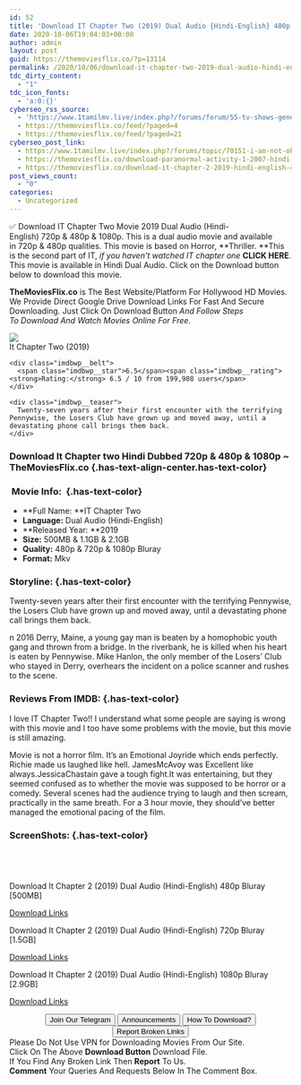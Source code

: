 ```yaml
---
id: 52
title: 'Download IT Chapter Two (2019) Dual Audio {Hindi-English} 480p [500MB] || 720p [1.1GB] || 1080p [2.1GB]'
date: 2020-10-06T19:04:03+00:00
author: admin
layout: post
guid: https://themoviesflix.co/?p=13114
permalink: /2020/10/06/download-it-chapter-two-2019-dual-audio-hindi-english-480p-500mb-720p-1-1gb-1080p-2-1gb/
tdc_dirty_content:
  - "1"
tdc_icon_fonts:
  - 'a:0:{}'
cyberseo_rss_source:
  - 'https://www.1tamilmv.live/index.php?/forums/forum/55-tv-shows-general-videos.xml/&page=3'
  - https://themoviesflix.co/feed/?paged=4
  - https://themoviesflix.co/feed/?paged=21
cyberseo_post_link:
  - https://www.1tamilmv.live/index.php?/forums/topic/70151-i-am-not-okay-with-this-s01-multisub-720p-x265-direct-link/
  - https://themoviesflix.co/download-paranormal-activity-1-2007-hindi-english-720p/
  - https://themoviesflix.co/download-it-chapter-2-2019-hindi-english-480p-720p-1080p/
post_views_count:
  - "0"
categories:
  - Uncategorized
---
```

✅ Download IT Chapter Two&nbsp;Movie&nbsp;2019 Dual Audio (Hindi-English)&nbsp;720p&nbsp;&&nbsp;480p&nbsp;& 1080p. This is&nbsp;a&nbsp;dual audio&nbsp;movie and available in&nbsp;720p&nbsp;&&nbsp;480p&nbsp;qualities. This movie is based on&nbsp;Horror, **Thriller.&nbsp;**This is the second part of IT,&nbsp;_if you haven’t watched IT chapter one_&nbsp;**CLICK HERE**. This movie is available in Hindi Dual Audio. Click on the Download button below to download this movie.

**TheMoviesFlix.co**&nbsp;is The Best Website/Platform For Hollywood HD Movies. We Provide Direct Google Drive Download Links For Fast And Secure Downloading. Just Click On Download Button&nbsp;_And Follow Steps To&nbsp;Download And Watch Movies Online For Free_.

<div class="imdbwp imdbwp--movie dark">
  <div class="imdbwp__thumb">
    <a class="imdbwp__link" target="_blank" title="It Chapter Two" href="https://www.imdb.com/title/tt7349950/" rel="nofollow noopener noreferrer"><img class="imdbwp__img" src="https://m.media-amazon.com/images/M/MV5BYTJlNjlkZTktNjEwOS00NzI5LTlkNDAtZmEwZDFmYmM2MjU2XkEyXkFqcGdeQXVyNjg2NjQwMDQ@._V1_SX300.jpg" /></a>
  </div>
  
  <div class="imdbwp__content">
    <div class="imdbwp__header">
      <span class="imdbwp__title">It Chapter Two</span> (2019)
    </div>
    
    <div class="imdbwp__belt">
      <span class="imdbwp__star">6.5</span><span class="imdbwp__rating"><strong>Rating:</strong> 6.5 / 10 from 199,908 users</span>
    </div>
    
    <div class="imdbwp__teaser">
      Twenty-seven years after their first encounter with the terrifying Pennywise, the Losers Club have grown up and moved away, until a devastating phone call brings them back.
    </div>
  </div>
</div>

### Download It Chapter two Hindi&nbsp;Dubbed 720p & 480p & 1080p ~ TheMoviesFlix.co {.has-text-align-center.has-text-color}

### &nbsp;Movie Info:&nbsp; {.has-text-color}

  * **Full Name:&nbsp;**IT Chapter Two
  * **Language:**&nbsp;Dual Audio (Hindi-English)
  * **Released Year:&nbsp;**2019
  * **Size:**&nbsp;500MB & 1.1GB & 2.1GB
  * **Quality:**&nbsp;480p & 720p & 1080p Bluray
  * **Format:**&nbsp;Mkv

### Storyline: {.has-text-color}

Twenty-seven years after their first encounter with the terrifying Pennywise, the Losers Club have grown up and moved away, until a devastating phone call brings them back.

n 2016 Derry, Maine, a young gay man is beaten by a homophobic youth gang and thrown from a bridge. In the riverbank, he is killed when his heart is eaten by Pennywise. Mike Hanlon, the only member of the Losers’ Club who stayed in Derry, overhears the incident on a police scanner and rushes to the scene.

### Reviews From IMDB: {.has-text-color}

I love IT Chapter Two!! I understand what some people are saying is wrong with this movie and I too have some problems with the movie, but this movie is still amazing.

Movie is not a horror film. It’s an Emotional Joyride which ends perfectly. Richie made us laughed like hell. JamesMcAvoy was Excellent like always.JessicaChastain gave a tough fight.It was entertaining, but they seemed confused as to whether the movie was supposed to be horror or a comedy. Several scenes had the audience trying to laugh and then scream, practically in the same breath. For a 3 hour movie, they should’ve better managed the emotional pacing of the film.

### ScreenShots: {.has-text-color}

<div class="wp-block-image">
  <figure class="aligncenter"><img src="https://i.imgur.com/XWoKhHm.png" alt /></figure>
</div>

<div class="wp-block-image">
  <figure class="aligncenter"><img src="https://i.imgur.com/CEUnWx1.png" alt /></figure>
</div>

<div class="wp-block-image">
  <figure class="aligncenter"><img src="https://i.imgur.com/6Q7OEBD.jpg" alt /></figure>
</div>

<div class="wp-block-image">
  <figure class="aligncenter"><img src="https://i.imgur.com/smTrw1b.jpg" alt /></figure>
</div>

<p class="has-text-align-center has-text-color has-medium-font-size">
  Download It Chapter 2 (2019) Dual Audio (Hindi-English) 480p Bluray [500MB]
</p>

<span class="mb-center maxbutton-3-center"><span class="maxbutton-3-container mb-container"><a class="maxbutton-3 maxbutton maxbutton-post-button" target="_blank" rel="nofollow noopener noreferrer" href="https://coinquint.com/a12720/"><span class="mb-text">Download Links</span></a></span></span>

<p class="has-text-align-center has-text-color has-medium-font-size">
  Download It Chapter 2 (2019) Dual Audio (Hindi-English) 720p Bluray [1.5GB]
</p>

<span class="mb-center maxbutton-3-center"><span class="maxbutton-3-container mb-container"><a class="maxbutton-3 maxbutton maxbutton-post-button" target="_blank" rel="nofollow noopener noreferrer" href="https://coinquint.com/a12722/"><span class="mb-text">Download Links</span></a></span></span>

<p class="has-text-align-center has-text-color has-medium-font-size">
  Download It Chapter 2 (2019) Dual Audio (Hindi-English) 1080p Bluray [2.9GB]
</p>

<span class="mb-center maxbutton-3-center"><span class="maxbutton-3-container mb-container"><a class="maxbutton-3 maxbutton maxbutton-post-button" target="_blank" rel="nofollow noopener noreferrer" href="https://coinquint.com/a12725/"><span class="mb-text">Download Links</span></a></span></span>

<center>
</center>

<center>
  <a href="https://t.me/themoviesflixcom" target="_blank" data-wpel-link="external" rel="nofollow external noopener noreferrer"><button class="button button5">Join Our Telegram</button></a> <a href="https://themoviesflix.co/download-it-chapter-2-2019-hindi-english-480p-720p-1080p/#" target="_blank" data-wpel-link="external" rel="nofollow external noopener noreferrer"><button class="button button5">Announcements</button></a> <a href="https://themoviesflix.com/how-to-download/" target="_blank" data-wpel-link="external" rel="nofollow external noopener noreferrer"><button class="button button5">How To Download?</button></a> <a href="https://themoviesflix.co/download-it-chapter-2-2019-hindi-english-480p-720p-1080p/#" target="_blank" data-wpel-link="external" rel="nofollow external noopener noreferrer"><button class="button button5">Report Broken Links</button></a>
</center>

<div class="alert alert-danger">
  Please Do Not Use VPN for Downloading Movies From Our Site.
</div>

<div class="alert alert-success">
  Click On The Above <strong>Download Button</strong> Download File.
</div>

<div class="alert alert-warning">
  If You Find Any Broken Link Then <strong>Report</strong> To Us.
</div>

<div class="alert alert-info">
  <strong>Comment</strong> Your Queries And Requests Below In The Comment Box.
</div>